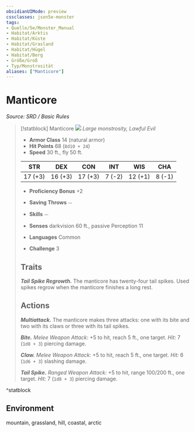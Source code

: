 ```yaml
---
obsidianUIMode: preview
cssclasses: json5e-monster
tags:
- Quelle/5e/Monster_Manual
- Habitat/Arktis
- Habitat/Küste
- Habitat/Grasland
- Habitat/Hügel
- Habitat/Berg
- Größe/Groß
- Typ/Monstrosität
aliases: ["Manticore"]
---
```

# Manticore
*Source: SRD / Basic Rules*  

> [!statblock] Manticore
> ![](compendium/bestiary/monstrosity/token/manticore.png#token)
> *Large monstrosity, Lawful Evil*
> 
> - **Armor Class** 14  (natural armor)
> - **Hit Points** 68 (`8d10 + 24`)
> - **Speed** 30 ft., fly 50 ft.
> 
> |STR|DEX|CON|INT|WIS|CHA|
> |:---:|:---:|:---:|:---:|:---:|:---:|
> |17 (+3)|16 (+3)|17 (+3)| 7 (-2)|12 (+1)| 8 (-1)|
> 
> - **Proficiency Bonus** +2
> - **Saving Throws** ⏤
> - **Skills** ⏤
> - **Senses** darkvision 60 ft., passive Perception 11
> 
> - **Languages** Common
> - **Challenge** 3
> 
> ## Traits
> 
> ***Tail Spike Regrowth.*** The manticore has twenty-four tail spikes. Used spikes regrow when the manticore finishes a long rest.
> 
> ## Actions
> 
> ***Multiattack.*** The manticore makes three attacks: one with its bite and two with its claws or three with its tail spikes.
> 
> ***Bite.*** *Melee Weapon Attack:* +5 to hit, reach 5 ft., one target. *Hit:* 7 (`1d8 + 3`) piercing damage.
> 
> ***Claw.*** *Melee Weapon Attack:* +5 to hit, reach 5 ft., one target. *Hit:* 6 (`1d6 + 3`) slashing damage.
> 
> ***Tail Spike.*** *Ranged Weapon Attack:* +5 to hit, range 100/200 ft., one target. *Hit:* 7 (`1d8 + 3`) piercing damage.
^statblock

## Environment

mountain, grassland, hill, coastal, arctic